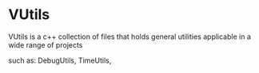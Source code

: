 # VUtils
VUtils is a c++ collection of files that holds general utilities applicable in a wide range of projects

such as: DebugUtils, TimeUtils,
